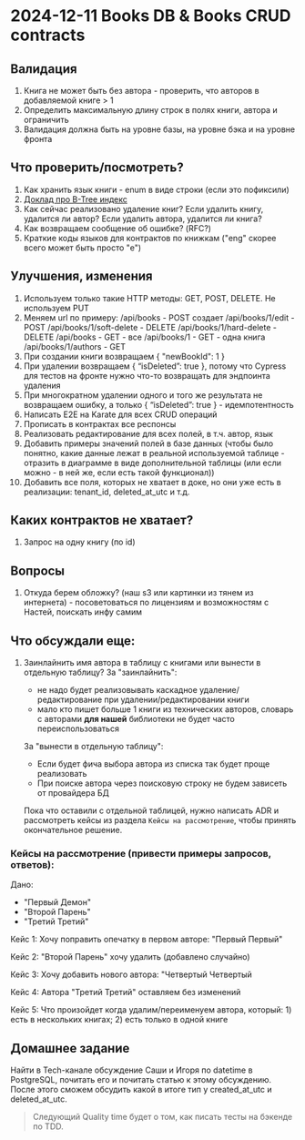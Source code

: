 # 2024-12-11 Books DB & Books CRUD contracts

## Валидация
1. Книга не может быть без автора - проверить, что авторов в добавляемой книге > 1
2. Определить максимальную длину строк в полях книги, автора и ограничить
3.  Валидация должна быть на уровне базы, на уровне бэка и на уровне фронта


## Что проверить/посмотреть?
1. Как хранить язык книги - enum в виде строки (если это пофиксили)
2. [Доклад про B-Tree индекс](https://www.youtube.com/watch?v=y-Wtyvme4gE)
3. Как сейчас реализовано удаление книг? Если удалить книгу, удалится ли автор? Если удалить автора, удалится ли книга?
4. Как возвращаем сообщение об ошибке? (RFC?)
5. Краткие коды языков для контрактов по книжкам ("eng" скорее всего может быть просто "e")


## Улучшения, изменения
1. Используем только такие HTTP методы: GET, POST, DELETE. Не используем PUT
2. Меняем url по примеру:
/api/books - POST создает
/api/books/1/edit - POST
/api/books/1/soft-delete - DELETE
/api/books/1/hard-delete - DELETE
/api/books - GET - все
/api/books/1 - GET - одна книга
/api/books/1/authors - GET
3. При создании книги возвращаем { "newBookId": 1 }
4. При удалении возвращаем { “isDeleted”: true }, потому что Cypress для тестов на фронте нужно что-то возвращать для эндпоинта удаления
5. При многократном удалении одного и того же результата не возвращаем ошибку, а только { “isDeleted”: true } - идемпотентность
6. Написать E2E на Karate для всех CRUD операций
7. Прописать в контрактах все респонсы
8. Реализовать редактирование для всех полей, в т.ч. автор, язык
9. Добавить примеры значений полей в базе данных (чтобы было понятно, какие данные лежат в реальной используемой таблице - отразить в диаграмме в виде дополнительной таблицы (или если можно - в ней же, если есть такой функционал))
10. Добавить все поля, которых не хватает в доке, но они уже есть в реализации: tenant_id, deleted_at_utc и т.д.

## Каких контрактов не хватает?
1. Запрос на одну книгу (по id)


## Вопросы
1. Откуда берем обложку? (наш s3 или картинки из тянем из интернета) - посоветоваться по лицензиям и возможностям с Настей, поискать инфу самим


## Что обсуждали еще:
1) Заинлайнить имя автора в таблицу с книгами или вынести в отдельную таблицу?
   За "заинлайнить": 
   - не надо будет реализовывать каскадное удаление/редактирование при удалении/редактировании книги
   - мало кто пишет больше 1 книги из технических авторов, словарь с авторами **для нашей** библиотеки не будет часто переиспользоваться

   За "вынести в отдельную таблицу":
   - Если будет фича выбора автора из списка так будет проще реализовать
   - При поиске автора через поисковую строку не будем зависеть от провайдера БД

   Пока что оставили с отдельной таблицей, нужно написать ADR и рассмотреть кейсы из раздела `Кейсы на рассмотрение`, чтобы принять окончательное решение.

### Кейсы на рассмотрение (привести примеры запросов, ответов):
Дано:
- "Первый Демон"
- "Второй Парень"
- "Третий Третий"

Кейс 1: Хочу поправить опечатку в первом авторе: "Первый Первый"

Кейс 2: "Второй Парень" хочу удалить (добавлено случайно)

Кейс 3: Хочу добавить нового автора: "Четвертый Четвертый

Кейс 4: Автора "Третий Третий" оставляем без изменений

Кейс 5: Что произойдет когда удалим/переименуем автора, который: 1) есть в нескольких книгах; 2) есть только в одной книге


## Домашнее задание
Найти в Tech-канале обсуждение Саши и Игоря по datetime в PostgreSQL, почитать его и почитать статью к этому обсуждению. После этого сможем обсудить какой в итоге тип у created_at_utc и deleted_at_utc.


> Следующий Quality time будет о том, как писать тесты на бэкенде по TDD.
